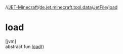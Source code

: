 //[JET-Minecraft](../../../index.md)/[de.jet.minecraft.tool.data](../index.md)/[JetFile](index.md)/[load](load.md)

# load

[jvm]\
abstract fun [load](load.md)()
